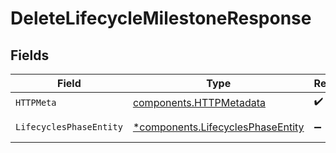 # DeleteLifecycleMilestoneResponse


## Fields

| Field                                                                                 | Type                                                                                  | Required                                                                              | Description                                                                           |
| ------------------------------------------------------------------------------------- | ------------------------------------------------------------------------------------- | ------------------------------------------------------------------------------------- | ------------------------------------------------------------------------------------- |
| `HTTPMeta`                                                                            | [components.HTTPMetadata](../../models/components/httpmetadata.md)                    | :heavy_check_mark:                                                                    | N/A                                                                                   |
| `LifecyclesPhaseEntity`                                                               | [*components.LifecyclesPhaseEntity](../../models/components/lifecyclesphaseentity.md) | :heavy_minus_sign:                                                                    | Delete a milestone                                                                    |